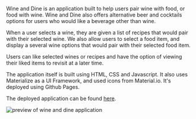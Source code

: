 Wine and Dine is an application built to help users pair wine with food, or food with wine. Wine and Dine also offers alternative beer and cocktails options for users who would like a beverage other than wine.

When a user selects a wine, they are given a list of recipes that would pair with their selected wine. We also allow users to select a food item, and display a several wine options that would pair with their selected food item.

Users can like selected wines or recipes and have the option of viewing their liked items to revisit at a later time.

The application itself is built using HTML, CSS and Javascript. It also uses Materialize as a UI Framework, and used icons from Material.io. It's deployed using Github Pages.

The deployed application can be found [here](https://ucb-bootcamp.github.io/wine-and-dine/).

![preview of wine and dine application](./assets/images/wine-and-dine.png)
